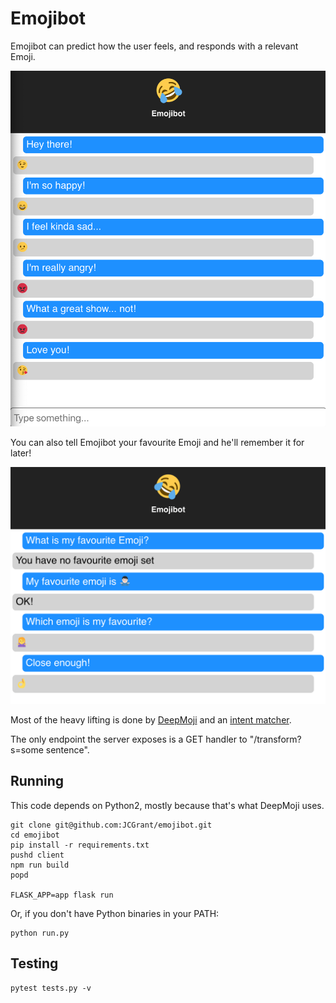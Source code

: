 # Emojibot

Emojibot can predict how the user feels, and responds with a relevant Emoji.

![Emojibot prediciting the emotion of the user](resources/predicting-emotion.png)

You can also tell Emojibot your favourite Emoji and he'll remember it for later!

![Emojibot prediciting the emotion of the user](resources/setting-favourite.png)

Most of the heavy lifting is done by [DeepMoji](https://github.com/bfelbo/DeepMoji) and an [intent matcher](https://github.com/JCGrant/emojibot/blob/master/app/matcher.py).

The only endpoint the server exposes is a GET handler to "/transform?s=some sentence".

## Running

This code depends on Python2, mostly because that's what DeepMoji uses.

    git clone git@github.com:JCGrant/emojibot.git
    cd emojibot
    pip install -r requirements.txt
    pushd client
    npm run build
    popd

    FLASK_APP=app flask run

Or, if you don't have Python binaries in your PATH:

    python run.py

## Testing

    pytest tests.py -v
